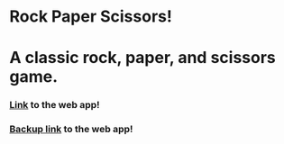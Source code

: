 # Rock Paper Scissors!
<h1>A classic rock, paper, and scissors game.</h1>
<h3><a href="https://jackenpoy.netlify.app/" target="_blank">Link</a> to the web app!</h3>
<h3><a href="https://charles3399.github.io/rock-paper-scissors/" target="_blank">Backup link</a> to the web app!</h3>
